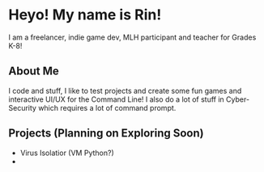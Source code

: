 # Heyo! My name is Rin!
I am a freelancer, indie game dev, MLH participant and teacher for Grades K-8!

## About Me
I code and stuff, I like to test projects and create some fun games and interactive UI/UX for the Command Line! I also do a lot of stuff in Cyber-Security which requires a lot of command prompt. 

## Projects (Planning on Exploring Soon)
- Virus Isolatior (VM Python?)
- 
